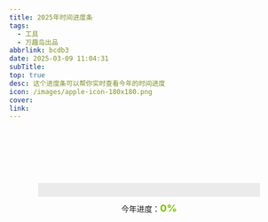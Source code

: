 ```yaml
---
title: 2025年时间进度条
tags:
  - 工具
  - 万趣岛出品
abbrlink: bcdb3
date: 2025-03-09 11:04:31
subTitle:
top: true
desc: 这个进度条可以帮你实时查看今年的时间进度
icon: /images/apple-icon-180x180.png
cover:
link:
---
```


<style>
  /* 像素风格基础配置 */
  :root {
    --pixel-color: #b09e9e;
    --progress-color: #fff;
    --border-size: 2px;
    --pixel-scale: 2px;
  }
  
  .pixel-progress {
    width: 100%;
    max-width: 400px;
    margin: 100px auto;
    position: relative;
    padding: 12px;
  }

  .progress-container {
    height: 25px;
    background: #ebebeb;
    overflow: hidden;
    box-shadow: inset 0 0 0 var(--border-size) #ebebeb;
  }

  .progress-bar {
    height: 100%;
    width: 0;
    background: repeating-linear-gradient(
      90deg,
      var(--progress-color),
      var(--progress-color) var(--pixel-scale),
      #1a1a1a var(--pixel-scale),
      #1a1a1a calc(var(--pixel-scale)*2)
    );
    animation: pixel-progress 3s ease-out forwards;
  }

  .percentage-label {
    color: #7ac207;
    font-weight: bold;
    font-size: 18px;
    /* text-shadow: 2px 2px 0 var(--pixel-color); */
  }

  .percentage-wrap {
    display: flex;
    align-items: center;
    justify-content: center;
    margin-top: 10px;
  }

  @keyframes pixel-progress {
    0% { width: 0%; }
    100% { width: var(--current-progress); }
  }

  @media (max-width: 480px) {
    .pixel-progress {
      max-width: 300px;
      padding: 8px;
    }
    .percentage-label {
      font-size: 12px;
      right: -25px;
    }
  }
</style>

<div class="pixel-progress">

  <div class="progress-container">
    <div class="progress-bar"></div>
  </div>
  <div class="percentage-wrap">
    今年进度：<span class="percentage-label">0%</span>
  </div>
  

  <script>
    (function() {
      // 年份进度计算引擎
      function calculateYearProgress() {
        const now = new Date();
        const year = now.getFullYear();
        const start = new Date(year, 0, 1);
        const end = new Date(year + 1, 0, 1);
        const totalDays = (end - start) / 86400000;
        const passedDays = (now - start) / 86400000;
        return Math.min((passedDays / totalDays * 100), 100);
      }

      // 像素动画控制器
      function initProgress() {
        const progress = calculateYearProgress().toFixed(2);
        document.documentElement.style.setProperty('--current-progress', progress + '%');
        
        const label = document.querySelector('.percentage-label');
        let current = 0;
        const animate = () => {
          if (current < progress) {
            current += 0.15;
            label.textContent = current.toFixed(1) + '%';
            // 增加动画延迟
            setTimeout(() => {
              requestAnimationFrame(animate);
            }, 5);
          }
        }
        requestAnimationFrame(animate);
      }

      setTimeout(initProgress, 200);
    })();
  </script>
</div>